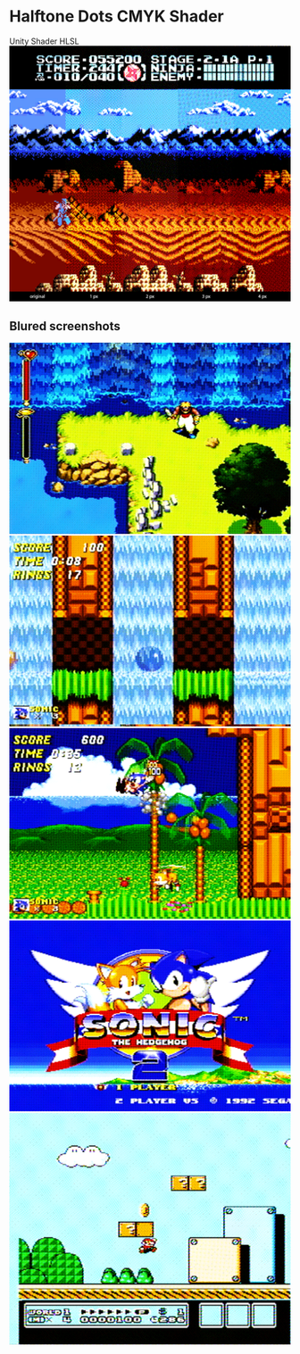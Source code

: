 # Halftone Dots CMYK Shader
 Unity Shader HLSL
![](https://raw.githubusercontent.com/YooPita/Halftone-Dots-CMYK-Shader/master/img/shader-ex.png)
## Blured screenshots
![](https://raw.githubusercontent.com/YooPita/Halftone-Dots-CMYK-Shader/master/img/scr1.png)
![](https://raw.githubusercontent.com/YooPita/Halftone-Dots-CMYK-Shader/master/img/scr2.png)
![](https://raw.githubusercontent.com/YooPita/Halftone-Dots-CMYK-Shader/master/img/scr3.png)
![](https://raw.githubusercontent.com/YooPita/Halftone-Dots-CMYK-Shader/master/img/scr4.png)
![](https://raw.githubusercontent.com/YooPita/Halftone-Dots-CMYK-Shader/master/img/scr5.png)
